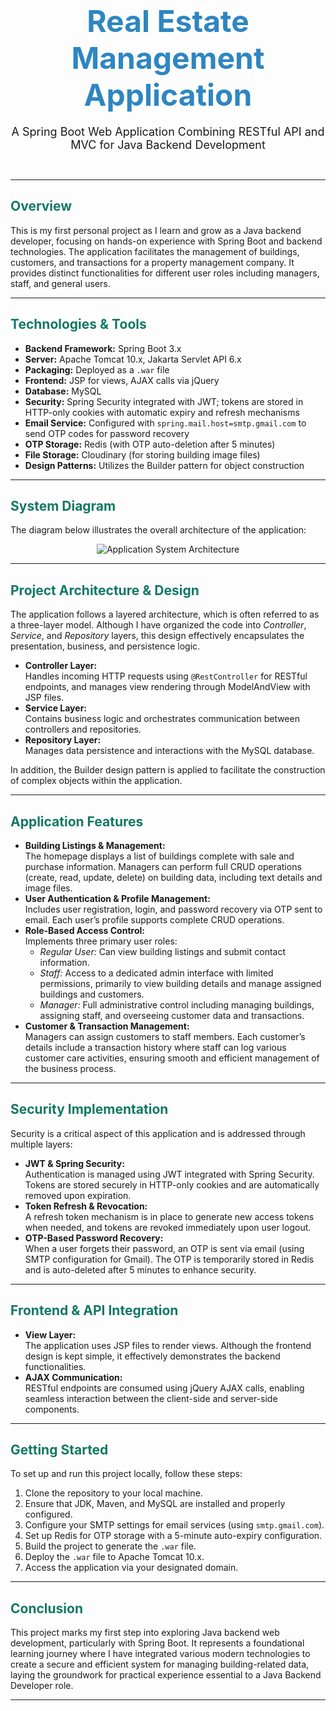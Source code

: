 <!-- README.md -->

<h1 align="center"><font size="7" color="#2E86C1">Real Estate Management Application</font></h1>
<p align="center"><font size="4">A Spring Boot Web Application Combining RESTful API and MVC for Java Backend Development</font></p>

<br/>

<hr/>

<h2><font color="#117864">Overview</font></h2>
<p>
  This is my first personal project as I learn and grow as a Java backend developer, focusing on hands-on experience with Spring Boot and backend technologies.  The application facilitates the management of buildings, customers, and transactions for a property management company. It provides distinct functionalities for different user roles including managers, staff, and general users.
</p>

<hr/>

<h2><font color="#117864">Technologies & Tools</font></h2>
<ul>
  <li><strong>Backend Framework:</strong> Spring Boot 3.x</li>
  <li><strong>Server:</strong> Apache Tomcat 10.x, Jakarta Servlet API 6.x</li>
  <li><strong>Packaging:</strong> Deployed as a <code>.war</code> file</li>
  <li><strong>Frontend:</strong> JSP for views, AJAX calls via jQuery</li>
  <li><strong>Database:</strong> MySQL</li>
  <li><strong>Security:</strong> Spring Security integrated with JWT; tokens are stored in HTTP-only cookies with automatic expiry and refresh mechanisms</li>
  <li><strong>Email Service:</strong> Configured with <code>spring.mail.host=smtp.gmail.com</code> to send OTP codes for password recovery</li>
  <li><strong>OTP Storage:</strong> Redis (with OTP auto-deletion after 5 minutes)</li>
  <li><strong>File Storage:</strong> Cloudinary (for storing building image files)</li>
  <li><strong>Design Patterns:</strong> Utilizes the Builder pattern for object construction</li>
</ul>

<hr/>

<h2><font color="#117864">System Diagram</font></h2>
<p>
  The diagram below illustrates the overall architecture of the application:
</p>
<p align="center">
  <img src="https://github.com/user-attachments/assets/1f9b41c9-1b86-4312-835f-8f76434cc610" alt="Application System Architecture" style="max-width:100%; height:auto;">


</p>

<hr/>

<h2><font color="#117864">Project Architecture & Design</font></h2>
<p>
  The application follows a layered architecture, which is often referred to as a three-layer model. Although I have organized the code into <em>Controller</em>, <em>Service</em>, and <em>Repository</em> layers, this design effectively encapsulates the presentation, business, and persistence logic.
</p>
<ul>
  <li>
    <strong>Controller Layer:</strong> 
    <br/>Handles incoming HTTP requests using <code>@RestController</code> for RESTful endpoints, and manages view rendering through ModelAndView with JSP files.
  </li>
  <li>
    <strong>Service Layer:</strong> 
    <br/>Contains business logic and orchestrates communication between controllers and repositories.
  </li>
  <li>
    <strong>Repository Layer:</strong> 
    <br/>Manages data persistence and interactions with the MySQL database.
  </li>
</ul>
<p>
  In addition, the Builder design pattern is applied to facilitate the construction of complex objects within the application.
</p>

<hr/>

<h2><font color="#117864">Application Features</font></h2>
<ul>
  <li>
    <strong>Building Listings & Management:</strong>
    <br/>The homepage displays a list of buildings complete with sale and purchase information. Managers can perform full CRUD operations (create, read, update, delete) on building data, including text details and image files.
  </li>
  <li>
    <strong>User Authentication & Profile Management:</strong>
    <br/>Includes user registration, login, and password recovery via OTP sent to email. Each user’s profile supports complete CRUD operations.
  </li>
  <li>
    <strong>Role-Based Access Control:</strong>
    <br/>Implements three primary user roles:
    <ul>
      <li>
        <em>Regular User:</em> Can view building listings and submit contact information.
      </li>
      <li>
        <em>Staff:</em> Access to a dedicated admin interface with limited permissions, primarily to view building details and manage assigned buildings and customers.
      </li>
      <li>
        <em>Manager:</em> Full administrative control including managing buildings, assigning staff, and overseeing customer data and transactions.
      </li>
    </ul>
  </li>
  <li>
    <strong>Customer & Transaction Management:</strong>
    <br/>Managers can assign customers to staff members. Each customer’s details include a transaction history where staff can log various customer care activities, ensuring smooth and efficient management of the business process.
  </li>
</ul>

<hr/>

<h2><font color="#117864">Security Implementation</font></h2>
<p>
  Security is a critical aspect of this application and is addressed through multiple layers:
</p>
<ul>
  <li>
    <strong>JWT & Spring Security:</strong>
    <br/>Authentication is managed using JWT integrated with Spring Security. Tokens are stored securely in HTTP-only cookies and are automatically removed upon expiration.
  </li>
  <li>
    <strong>Token Refresh & Revocation:</strong>
    <br/>A refresh token mechanism is in place to generate new access tokens when needed, and tokens are revoked immediately upon user logout.
  </li>
  <li>
    <strong>OTP-Based Password Recovery:</strong>
    <br/>When a user forgets their password, an OTP is sent via email (using SMTP configuration for Gmail). The OTP is temporarily stored in Redis and is auto-deleted after 5 minutes to enhance security.
  </li>
</ul>

<hr/>

<h2><font color="#117864">Frontend & API Integration</font></h2>
<ul>
  <li>
    <strong>View Layer:</strong>
    <br/>The application uses JSP files to render views. Although the frontend design is kept simple, it effectively demonstrates the backend functionalities.
  </li>
  <li>
    <strong>AJAX Communication:</strong>
    <br/>RESTful endpoints are consumed using jQuery AJAX calls, enabling seamless interaction between the client-side and server-side components.
  </li>
</ul>

<hr/>


<h2><font color="#117864">Getting Started</font></h2>
<p>
  To set up and run this project locally, follow these steps:
</p>
<ol>
  <li>Clone the repository to your local machine.</li>
  <li>Ensure that JDK, Maven, and MySQL are installed and properly configured.</li>
  <li>Configure your SMTP settings for email services (using <code>smtp.gmail.com</code>).</li>
  <li>Set up Redis for OTP storage with a 5-minute auto-expiry configuration.</li>
  <li>Build the project to generate the <code>.war</code> file.</li>
  <li>Deploy the <code>.war</code> file to Apache Tomcat 10.x.</li>
  <li>Access the application via your designated domain.</li>
</ol>

<hr/>

<h2><font color="#117864">Conclusion</font></h2>
<p>
  This project marks my first step into exploring Java backend web development, particularly with Spring Boot. It represents a foundational learning journey where I have integrated various modern technologies to create a secure and efficient system for managing building-related data, laying the groundwork for practical experience essential to a Java Backend Developer role.
</p>

<hr/>


